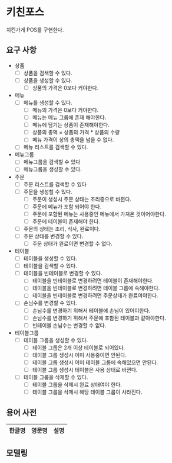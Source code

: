 # 키친포스
치킨가게 POS를 구현한다.

## 요구 사항
- 상품
    - [ ]  상품을 검색할 수 있다.
    - [ ]  상품을 생성할 수 있다.
        - [ ]  상품의 가격은 0보다 커야한다.

- 메뉴
    - [ ]  메뉴를 생성할 수 있다.
        - [ ]  메뉴의 가격은 0보다 커야한다.
        - [ ]  메뉴는 메뉴 그룹에 존재 해야한다.
        - [ ]  메뉴에 담기는 상품이 존재해야한다.
        - [ ]  상품의 총액 = 상품의 가격 * 상품의 수량
        - [ ]  메뉴 가격이 상의 총액을 넘을 수 없다. 
    - [ ]  메뉴 리스트를 검색할 수 있다. 
    
- 메뉴그룹
    - [ ]  메뉴그룹을 검색할 수 있다
    - [ ]  메뉴그룹을 생성할 수 있다.

- 주문
   - [ ]  주문 리스트를 검색할 수 있다
   - [ ]  주문을 생성할 수 있다. 
       - [ ]  주문이 생성시 주문 상태는 조리중으로 바뀐다.      
       - [ ]  주문에 메뉴가 포함 되어야 한다.
       - [ ]  주문에 포함된 메뉴는 사용중인 메뉴에서 가져온 것이어야한다.
       - [ ]  주문에 테이블이 존재해야 한다.    
   - [ ]  주문의 상태는 조리, 식사, 완료이다.
   - [ ]  주문 상태를 변경할 수 있다.
      - [ ]  주문 상태가 완료이면 변경할 수 없다.

- 테이블
   - [ ] 테이블을 생성할 수 있다.
   - [ ] 테이블을 검색할 수 있다.
   - [ ] 테이블을 빈테이블로 변경할 수 있다.
       - [ ] 테이블을 빈테이블로 변경하려면 테이블이 존재해야한다.
       - [ ] 테이블을 빈테이블로 변경하려면 테이블 그룹에 속해야한다.
       - [ ] 테이블을 빈테이블로 변경하려면 주문상태가 완료여야한다.
   - [ ] 손님수를 변경할 수 있다.
       - [ ] 손님수를 변경하기 위해서 테이블에 손님이 있어야한다.
       - [ ] 손님수를 변경하기 위해서 주문에 포함된 테이블과 같아야한다.
       - [ ] 빈테이블 손님수는 변경할 수 없다.
    
- 테이블그룹
    - [ ] 테이블 그룹을 생성할 수 있다.
        - [ ] 테이블 그룹은 2개 이상 테이블로 되어있다.
        - [ ] 테이블 그룹 생성시 이미 사용중이면 안된다.
        - [ ] 테이블 그룹 생성시 이미 테이블 그룹에 속해있으면 안된다.
        - [ ] 테이블 그룹 생성시 테이블은 사용 상태로 바뀐다.
    - [ ] 테이블 그룹을 삭제할 수 있다.
        - [ ] 테이블 그룹을 삭제시 완료 상태여야 한다. 
        - [ ] 테이블 그룹을 삭제시 해당 테이블 그룹이 사라진다. 

## 용어 사전

| 한글명 | 영문명 | 설명 |
| --- | --- | --- |
## 모델링
